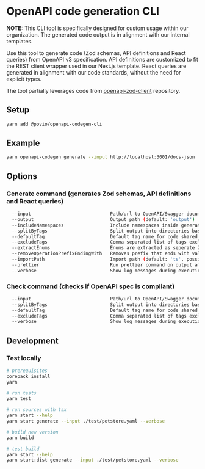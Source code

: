 # OpenAPI code generation CLI

**NOTE:** This CLI tool is specifically designed for custom usage within our organization. The generated code output is in alignment with our internal templates.

Use this tool to generate code (Zod schemas, API definitions and React queries) from OpenAPI v3 specification. API definitions are customized to fit the REST client wrapper used in our Next.js template. React queries are generated in alignment with our code standards, without the need for explicit types.

The tool partially leverages code from [openapi-zod-client](https://github.com/astahmer/openapi-zod-client) repository.

## Setup

```bash
yarn add @povio/openapi-codegen-cli
```

## Example

```bash
yarn openapi-codegen generate --input http://localhost:3001/docs-json
```

## Options

### Generate command (generates Zod schemas, API definitions and React queries)

```sh
  --input                             Path/url to OpenAPI/Swagger document as json/yaml
  --output                            Output path (default: 'output')
  --includeNamespaces                 Include namespaces inside generated files (default: true)
  --splitByTags                       Split output into directories based on tags in OpenAPI operations (default: true)
  --defaultTag                        Default tag name for code shared accross multiple tags (default: 'Common')
  --excludeTags                       Comma separated list of tags excluded from the output
  --extractEnums                      Enums are extracted as seperate Zod schemas (default: true)
  --removeOperationPrefixEndingWith   Removes prefix that ends with value from operation names (default: 'Controller_')
  --importPath                        Import path (default: 'ts', possible: 'ts' | 'relative' | 'absolute')
  --prettier                          Run prettier command on output after code generation (default: true)
  --verbose                           Show log messages during execution
```

### Check command (checks if OpenAPI spec is compliant)

```sh
  --input                             Path/url to OpenAPI/Swagger document as json/yaml
  --splitByTags                       Split output into directories based on tags in OpenAPI operations (default: true)
  --defaultTag                        Default tag name for code shared accross multiple tags (default: 'Common')
  --excludeTags                       Comma separated list of tags excluded from the output
  --verbose                           Show log messages during execution
```

## Development

### Test locally

```bash
# prerequisites
corepack install
yarn

# run tests
yarn test

# run sources with tsx
yarn start --help
yarn start generate --input ./test/petstore.yaml --verbose

# build new version
yarn build

# test build
yarn start --help
yarn start:dist generate --input ./test/petstore.yaml --verbose
```
